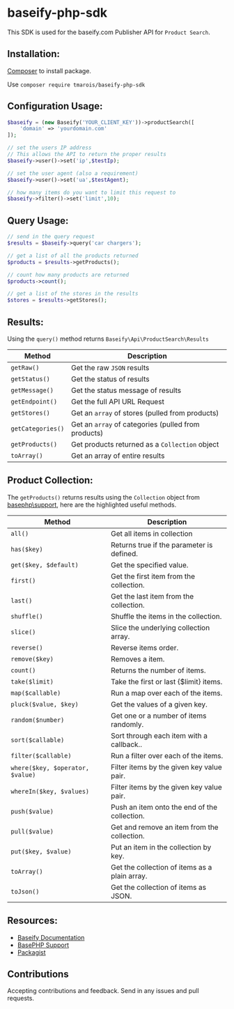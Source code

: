 # baseify-php-sdk
This SDK is used for the baseify.com Publisher API for `Product Search`.


## Installation:
[Composer](http://getcomposer.org/) to install package.

Use `composer require tmarois/baseify-php-sdk`


## Configuration Usage:
```php
$baseify = (new Baseify('YOUR_CLIENT_KEY'))->productSearch([
    'domain' => 'yourdomain.com'
]);

// set the users IP address
// This allows the API to return the proper results
$baseify->user()->set('ip',$testIp);

// set the user agent (also a requirement)
$baseify->user()->set('ua',$testAgent);

// how many items do you want to limit this request to
$baseify->filter()->set('limit',10);
```

## Query Usage:
```php
// send in the query request
$results = $baseify->query('car chargers');

// get a list of all the products returned
$products = $results->getProducts();

// count how many products are returned
$products->count();

// get a list of the stores in the results
$stores = $results->getStores();
```

## Results:

Using the `query()` method returns `Baseify\Api\ProductSearch\Results`

|Method  |Description |
|---	 |---		  |
|`getRaw()`  | Get the raw `JSON` results |
|`getStatus()` | Get the status of results |
|`getMessage()` | Get the status message of results |
|`getEndpoint()` | Get the full API URL Request |
|`getStores()` | Get an `array` of stores (pulled from products) |
|`getCategories()` | Get an `array` of categories (pulled from products) |
|`getProducts()` | Get products returned as a `Collection` object |
|`toArray()` | Get an array of entire results |


## Product Collection:

The `getProducts()` returns results using the `Collection` object from [basephp\support](https://github.com/basephp/support), here are the highlighted useful methods.

|Method  |Description |
|---	 |---		  |
|`all()`                    | Get all items in collection |
|`has($key)`                | Returns true if the parameter is defined.  |
|`get($key, $default)`      | Get the specified value.	|
|`first()`              | Get the first item from the collection. |
|`last()`               | Get the last item from the collection. |
|`shuffle()`            | Shuffle the items in the collection. |
|`slice()`              | Slice the underlying collection array. |
|`reverse()`            | Reverse items order. |
|`remove($key)`         | Removes a item. |
|`count()`              | Returns the number of items. |
|`take($limit)`         | Take the first or last {$limit} items. |
|`map($callable)`       | Run a map over each of the items. |
|`pluck($value, $key)`  | Get the values of a given key. |
|`random($number)`      | Get one or a number of items randomly. |
|`sort($callable)`      | Sort through each item with a callback.. |
|`filter($callable)`    | Run a filter over each of the items.|
|`where($key, $operator, $value)` | Filter items by the given key value pair. |
|`whereIn($key, $values)` | Filter items by the given key value pair. |
|`push($value)`           | Push an item onto the end of the collection. |
|`pull($value)`           | Get and remove an item from the collection. |
|`put($key, $value)`      | Put an item in the collection by key. |
|`toArray()`              | Get the collection of items as a plain array. |
|`toJson()`               | Get the collection of items as JSON. |


## Resources:
* [Baseify Documentation](https://www.baseify.com/knowledgebase/developers/)
* [BasePHP Support](https://github.com/basephp/support)
* [Packagist](https://packagist.org/packages/tmarois/baseify-php-sdk)


## Contributions
Accepting contributions and feedback. Send in any issues and pull requests.
